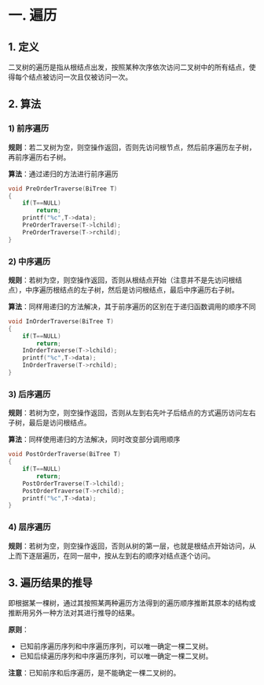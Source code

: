 # 一. 遍历

## 1. 定义

二叉树的遍历是指从根结点出发，按照某种次序依次访问二叉树中的所有结点，使得每个结点被访问一次且仅被访问一次。



## 2. 算法

### 1) 前序遍历

**规则**：若二叉树为空，则空操作返回，否则先访问根节点，然后前序遍历左子树，再前序遍历右子树。

**算法**：通过递归的方法进行前序遍历

```c
void PreOrderTraverse(BiTree T)
{
    if(T==NULL)
        return;
    printf("%c",T->data);
    PreOrderTraverse(T->lchild);
    PreOrderTraverse(T->rchild);
}
```



### 2) 中序遍历

**规则**：若树为空，则空操作返回，否则从根结点开始（注意并不是先访问根结点），中序遍历根结点的左子树，然后是访问根结点，最后中序遍历右子树。

**算法**：同样用递归的方法解决，其于前序遍历的区别在于递归函数调用的顺序不同

```c
void InOrderTraverse(BiTree T)
{
    if(T==NULL)
        return;
    InOrderTraverse(T->lchild);
    printf("%c",T->data);
    InOrderTraverse(T->rchild);
}
```



### 3) 后序遍历

**规则**：若树为空，则空操作返回，否则从左到右先叶子后结点的方式遍历访问左右子树，最后是访问根结点。

**算法**：同样使用递归的方法解决，同时改变部分调用顺序

```c
void PostOrderTraverse(BiTree T)
{
    if(T==NULL)
        return;
    PostOrderTraverse(T->lchild);
    PostOrderTraverse(T->rchild);
    printf("%c",T->data);
}
```



### 4) 层序遍历

**规则**：若树为空，则空操作返回，否则从树的第一层，也就是根结点开始访问，从上而下逐层遍历，在同一层中，按从左到右的顺序对结点逐个访问。



## 3. 遍历结果的推导

即根据某一棵树，通过其按照某两种遍历方法得到的遍历顺序推断其原本的结构或推断用另外一种方法对其进行推导的结果。

**原则**：

- 已知前序遍历序列和中序遍历序列，可以唯一确定一棵二叉树。
- 已知后续遍历序列和中序遍历序列，可以唯一确定一棵二叉树。

**注意**：已知前序和后序遍历，是不能确定一棵二叉树的。
